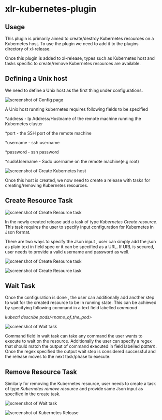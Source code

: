 # xlr-kubernetes-plugin

## Usage

This plugin is primarily aimed to create/destroy Kubernetes resources on a Kubernetes host. To use the plugin we need to add it to the plugins directory of xl-release.
 
Once this plugin is added to xl-release, types such as Kubernetes host and tasks specific to create/remove Kubernetes resources are available.

## Defining a Unix host
We need to define a Unix host as the first thing under configurations. 

![screenshot of Config page](images/add_unix_host.png)

A Unix host running kubernetes requires following fields to be specified

*address - Ip Address/Hostname of the remote machine running the Kubernetes cluster

*port - the SSH port of the remote machine

*username - ssh username

*password - ssh password

*sudoUsername - Sudo username on the remote machine(e.g root)

![screenshot of Create Kubernetes host](images/create_unix_host.png)

Once this host is created, we now need to create a release with tasks for creating/removing Kubernetes resources.

## Create Resource Task

![screenshot of Create Resource task](images/create_kubernetes_resource_task.png)

In the newly created release add a task of type *Kubernetes Create resource*. This task requires the user to specify input configuration for Kubernetes in Json format.

There are two ways to specify the Json input , user can simply add the json as plain text in field spec or it can be specified as a URL. If URL is secured, user needs to provide a valid username and password as well.

![screenshot of Create Resource task](images/add_task_config.png)

![screenshot of Create Resource task](images/add_config_url.png)

## Wait Task

Once the configuration is done , the user can additionally add another step to wait for the created resource to be in running state. This can be achieved by specifying following command in a text field labelled *command* 

*kubectl describe pods/<name_of_the_pod>*

![screenshot of Wait task](images/wait_task_config.png)

Command field in wait task can take any command the user wants to execute to wait on the resource. Additionally the user can specify a regex that should match the output of command executed in field labelled *pattern*. Once the regex specified the output
wait step is considered successful and the release moves to the next task/phase to execute.
 
## Remove Resource Task
 
Similarly for removing the Kubernetes resource, user needs to create a task of type  *Kubernetes remove resource* and provide same Json input as specified in the create task.

![screenshot of Wait task](images/remove_resource_config.png)

![screenshot of Kubernetes Release](images/release_kubernetes.png)